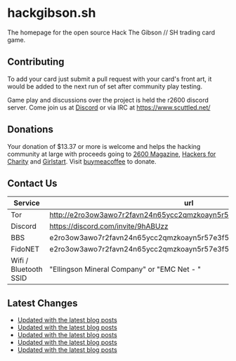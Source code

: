 # hackgibson.sh
The homepage for the open source Hack The Gibson // SH trading card game.


## Contributing

To add your card just submit a pull request with your card's front art, it would be added to the next run of set after community play testing.

Game play and discussions over the project is held the r2600 discord server. Come join us at [Discord](https://discord.com/invite/9hABUzz) or via IRC at https://www.scuttled.net/


## Donations

Your donation of $13.37 or more is welcome and helps the hacking community at large with proceeds going to [2600 Magazine](https://2600.com/), [Hackers for Charity](https://hackersforcharity.org) and [Girlstart](https://girlstart.org).  Visit [buymeacoffee](https://www.buymeacoffee.com/hackgibson.sh) to donate.


## Contact Us

Service | url
-|-
Tor | http://e2ro3ow3awo7r2favn24n65ycc2qmzkoayn5r57e3f56nvjwdcgg32ad.onion
Discord | https://discord.com/invite/9hABUzz
BBS | e2ro3ow3awo7r2favn24n65ycc2qmzkoayn5r57e3f56nvjwdcgg32ad.onion:23
FidoNET | e2ro3ow3awo7r2favn24n65ycc2qmzkoayn5r57e3f56nvjwdcgg32ad.onion:24554
Wifi / Bluetooth SSID | "Ellingson Mineral Company" or "EMC Net - <fidonet address>"

## Latest Changes
<!-- BLOG-POST-LIST:START -->
- [Updated with the latest blog posts](https://github.com/DFW2600/hackgibson.sh/commit/9900b0b828a84208225303b611bf6a1506c1d7fd)
- [Updated with the latest blog posts](https://github.com/DFW2600/hackgibson.sh/commit/0e9b9278b285f4296c5e5ce7d17b1a061f5fc9fe)
- [Updated with the latest blog posts](https://github.com/DFW2600/hackgibson.sh/commit/eb7ccbacb55d339bdaebef7b2103b7167327fdd6)
- [Updated with the latest blog posts](https://github.com/DFW2600/hackgibson.sh/commit/2509f612f310964030cf33dc9eecab156c941be1)
- [Updated with the latest blog posts](https://github.com/DFW2600/hackgibson.sh/commit/e5626bc3017e1f6fd29fda752c1743d0d75a8018)
<!-- BLOG-POST-LIST:END -->
